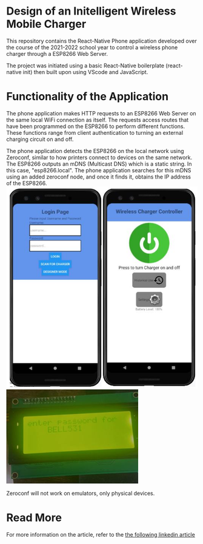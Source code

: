 # Design of an Initelligent Wireless Mobile Charger
This repository contains the React-Native Phone application developed over the course of the 2021-2022 school year to control a wireless phone charger through a ESP8266 Web Server.

The project was initiated using a basic React-Native boilerplate (react-native init) then built upon using VScode and JavaScript.

# Functionality of the Application
The phone application makes HTTP requests to an ESP8266 Web Server on the same local WiFi connection as itself. The requests access routes that have been programmed on the ESP8266 to perform different functions. These functions range from client authentication to turning an external charging circuit on and off.

The phone application detects the ESP8266 on the local network using Zeroconf, similar to how printers connect to devices on the same network. The ESP8266 outputs an mDNS (Multicast DNS) which is a static string. In this case, "esp8266.local". The phone application searches for this mDNS using an added zeroconf node, and once it finds it, obtains the IP address of the ESP8266. <br/>
![alt text](https://github.com/andrei-frunza/Capstone/blob/main/images/app.JPG?raw=true) <br/>
![alt text](https://github.com/andrei-frunza/Capstone/blob/main/images/display.JPG?raw=true)

Zeroconf will not work on emulators, only physical devices.

# Read More
For more information on the article, refer to the [the following linkedin article](https://www.linkedin.com/pulse/design-wireless-intelligent-mobile-charger-andrei-frunza/?trackingId=DQ4FO8p3S9mGnDV7%2BTI0sw%3D%3D)
